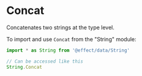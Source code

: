 # Concat

Concatenates two strings at the type level.

To import and use `Concat` from the "String" module:

```ts
import * as String from '@effect/data/String'

// Can be accessed like this
String.Concat
```
